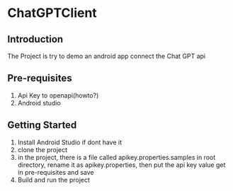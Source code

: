 # ChatGPTClient

## Introduction
The Project is try to demo an android app connect the Chat GPT api

## Pre-requisites
1. Api Key to openapi(howto?)
2. Android studio

## Getting Started
1. Install Android Studio if dont have it
2. clone the project 
3. in the project, there is a file called apikey.properties.samples in root directory, rename it as apikey.properties, then put the api key value get in pre-requisites and save
4. Build and run the project

